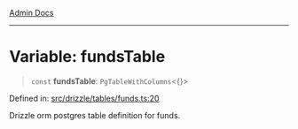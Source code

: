 [Admin Docs](/)

***

# Variable: fundsTable

> `const` **fundsTable**: `PgTableWithColumns`\<\{\}\>

Defined in: [src/drizzle/tables/funds.ts:20](https://github.com/PalisadoesFoundation/talawa-api/blob/be5955174726b793a9d0896706e81c3e939858bf/src/drizzle/tables/funds.ts#L20)

Drizzle orm postgres table definition for funds.
